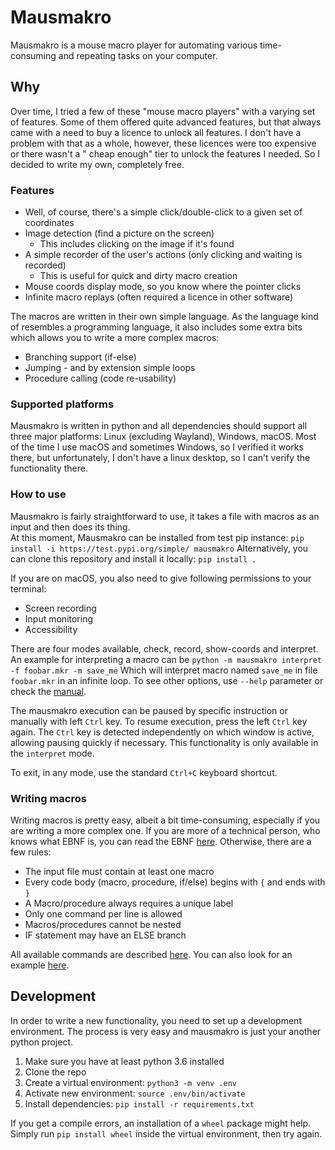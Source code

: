 # Mausmakro

Mausmakro is a mouse macro player for automating various time-consuming and
repeating tasks on your computer.

## Why

Over time, I tried a few of these "mouse macro players" with a varying set of
features. Some of them offered quite advanced features, but that always came
with a need to buy a licence to unlock all features. I don't have a problem with
that as a whole, however, these licences were too expensive or there wasn't a "
cheap enough" tier to unlock the features I needed. So I decided to write my
own, completely free.

### Features

- Well, of course, there's a simple click/double-click to a given set of
  coordinates
- Image detection (find a picture on the screen)
    - This includes clicking on the image if it's found
- A simple recorder of the user's actions (only clicking and waiting is
  recorded)
    - This is useful for quick and dirty macro creation
- Mouse coords display mode, so you know where the pointer clicks
- Infinite macro replays (often required a licence in other software)

The macros are written in their own simple language. As the language kind of
resembles a programming language, it also includes some extra bits which allows
you to write a more complex macros:

- Branching support (if-else)
- Jumping - and by extension simple loops
- Procedure calling (code re-usability)

### Supported platforms

Mausmakro is written in python and all dependencies should support all three
major platforms:
Linux (excluding Wayland), Windows, macOS. Most of the time I use macOS and
sometimes Windows, so I verified it works there, but unfortunately, I don't have
a linux desktop, so I can't verify the functionality there.

### How to use

Mausmakro is fairly straightforward to use, it takes a file with macros as an
input and then does its thing.  
At this moment, Mausmakro can be installed from test pip
instance: `pip install -i https://test.pypi.org/simple/ mausmakro`
Alternatively, you can clone this repository and install it
locally: `pip install .`

If you are on macOS, you also need to give following permissions to your
terminal:

- Screen recording
- Input monitoring
- Accessibility

There are four modes available, check, record, show-coords and interpret. An
example for interpreting a macro can
be `python -m mausmakro interpret -f foobar.mkr -m save_me`
Which will interpret macro named `save_me` in file `foobar.mkr` in an infinite
loop. To see other options, use `--help` parameter or check
the [manual](doc/manual.md).

The mausmakro execution can be paused by specific instruction or manually with
left `Ctrl` key. To resume execution, press the left `Ctrl` key again.
The `Ctrl` key is detected independently on which window is active, allowing
pausing quickly if necessary. This functionality is only available in
the `interpret` mode.

To exit, in any mode, use the standard `Ctrl+C` keyboard shortcut.

### Writing macros

Writing macros is pretty easy, albeit a bit time-consuming, especially if you
are writing a more complex one. If you are more of a technical person, who knows
what EBNF is, you can read the EBNF [here](doc/ebnf.md). Otherwise, there are a
few rules:

- The input file must contain at least one macro
- Every code body (macro, procedure, if/else) begins with `{` and ends with `}`
- A Macro/procedure always requires a unique label
- Only one command per line is allowed
- Macros/procedures cannot be nested
- IF statement may have an ELSE branch

All available commands are described [here](doc/commands.md). You can also look
for an example [here](examples/simple.mkr).

## Development

In order to write a new functionality, you need to set up a development
environment. The process is very easy and mausmakro is just your another python
project.

1) Make sure you have at least python 3.6 installed
2) Clone the repo
3) Create a virtual environment: `python3 -m venv .env`
4) Activate new environment: `source .env/bin/activate`
5) Install dependencies: `pip install -r requirements.txt`

If you get a compile errors, an installation of a `wheel` package might help.
Simply run `pip install wheel` inside the virtual environment, then try again.  
